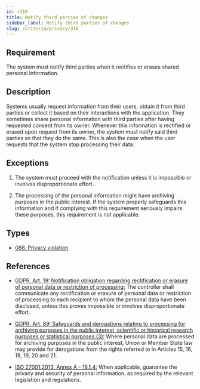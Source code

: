 ```yaml
---
id: r318
title: Notify third parties of changes
sidebar_label: Notify third parties of changes
slug: /criteria/privacy/318
---
```


## Requirement

The system must notify third parties
when it rectifies or erases shared personal information.

## Description

Systems usually request information from their users,
obtain it from third parties
or collect it based on their interactions with the application.
They sometimes share personal information with third parties after having
requested consent from its owner.
Whenever this information is rectified
or erased upon request from its owner,
the system must notify said third parties so that they do the same.
This is also the case when the user requests
that the system stop processing their data.

## Exceptions

1. The system must proceed with the notification unless it is impossible or
involves disproportionate effort.

2. The processing of the personal information might have archiving purposes
in the public interest.
If the system properly safeguards this information and if complying with this
requirement seriously impairs these purposes,
this requirement is not applicable.

## Types

- [088. Privacy violation](/types/088)

## References

- [GDPR. Art. 19: Notification obligation regarding rectification or erasure of personal data or restriction of processing:](https://gdpr-info.eu/art-19-gdpr/)
The controller shall communicate any rectification or erasure of personal data
or restriction of processing to each recipient to whom the personal data have
been disclosed,
unless this proves impossible or involves disproportionate effort.

- [GDPR. Art. 89: Safeguards and derogations relating to processing for archiving purposes in the public interest, scientific or historical research purposes or statistical purposes.(3):](https://gdpr-info.eu/art-89-gdpr/)
Where personal data are processed for archiving purposes in the public
interest,
Union or Member State law may provide for derogations from the rights referred
to in Articles 15, 16, 18, 19, 20 and 21.

- [ISO 27001:2013. Annex A - 18.1.4:](https://www.iso.org/obp/ui/#iso:std:54534:en)
When applicable, guarantee the privacy and security of personal information,
as required by the relevant legislation and regulations.
